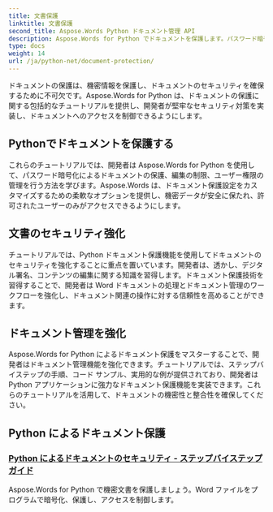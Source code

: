 ```yaml
---
title: 文書保護
linktitle: 文書保護
second_title: Aspose.Words Python ドキュメント管理 API
description: Aspose.Words for Python でドキュメントを保護します。パスワード暗号化、ユーザー権限、デジタル署名を実装して、強力なドキュメント保護を実現します。
type: docs
weight: 14
url: /ja/python-net/document-protection/
---
```

ドキュメントの保護は、機密情報を保護し、ドキュメントのセキュリティを確保するために不可欠です。Aspose.Words for Python は、ドキュメントの保護に関する包括的なチュートリアルを提供し、開発者が堅牢なセキュリティ対策を実装し、ドキュメントへのアクセスを制御できるようにします。

## Pythonでドキュメントを保護する

これらのチュートリアルでは、開発者は Aspose.Words for Python を使用して、パスワード暗号化によるドキュメントの保護、編集の制限、ユーザー権限の管理を行う方法を学びます。Aspose.Words は、ドキュメント保護設定をカスタマイズするための柔軟なオプションを提供し、機密データが安全に保たれ、許可されたユーザーのみがアクセスできるようにします。

## 文書のセキュリティ強化

チュートリアルでは、Python ドキュメント保護機能を使用してドキュメントのセキュリティを強化することに重点を置いています。開発者は、透かし、デジタル署名、コンテンツの編集に関する知識を習得します。ドキュメント保護技術を習得することで、開発者は Word ドキュメントの処理とドキュメント管理のワークフローを強化し、ドキュメント関連の操作に対する信頼性を高めることができます。

## ドキュメント管理を強化

Aspose.Words for Python によるドキュメント保護をマスターすることで、開発者はドキュメント管理機能を強化できます。チュートリアルでは、ステップバイステップの手順、コード サンプル、実用的な例が提供されており、開発者は Python アプリケーションに強力なドキュメント保護機能を実装できます。これらのチュートリアルを活用して、ドキュメントの機密性と整合性を確保してください。

## Python によるドキュメント保護
### [Python によるドキュメントのセキュリティ - ステップバイステップ ガイド](./document-security-python/)
Aspose.Words for Python で機密文書を保護しましょう。Word ファイルをプログラムで暗号化、保護し、アクセスを制御します。